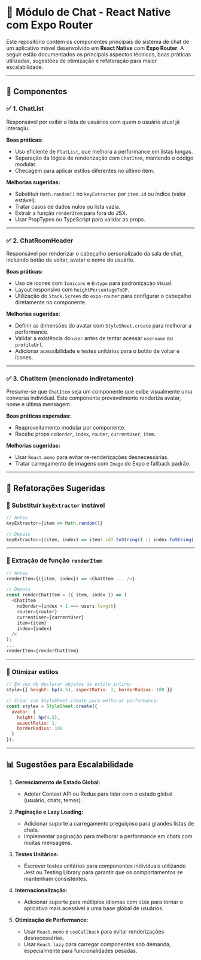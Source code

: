 
# 📱 Módulo de Chat - React Native com Expo Router

Este repositório contém os componentes principais do sistema de chat de um aplicativo móvel desenvolvido em **React Native** com **Expo Router**. A seguir estão documentados os principais aspectos técnicos, boas práticas utilizadas, sugestões de otimização e refatoração para maior escalabilidade.

---

## 📁 Componentes

### ✅ 1. ChatList

Responsável por exibir a lista de usuários com quem o usuário atual já interagiu.

**Boas práticas:**
- Uso eficiente de `FlatList`, que melhora a performance em listas longas.
- Separação da lógica de renderização com `ChatItem`, mantendo o código modular.
- Checagem para aplicar estilos diferentes no último item.

**Melhorias sugeridas:**
- Substituir `Math.random()` no `keyExtractor` por `item.id` ou índice (valor estável).
- Tratar casos de dados nulos ou lista vazia.
- Extrair a função `renderItem` para fora do JSX.
- Usar PropTypes ou TypeScript para validar as props.

---

### ✅ 2. ChatRoomHeader

Responsável por renderizar o cabeçalho personalizado da sala de chat, incluindo botão de voltar, avatar e nome do usuário.

**Boas práticas:**
- Uso de ícones com `Ionicons` e `Entypo` para padronização visual.
- Layout responsivo com `heightPercentageToDP`.
- Utilização do `Stack.Screen` do `expo-router` para configurar o cabeçalho diretamente no componente.

**Melhorias sugeridas:**
- Definir as dimensões do avatar com `StyleSheet.create` para melhorar a performance.
- Validar a existência do `user` antes de tentar acessar `username` ou `profileUrl`.
- Adicionar acessibilidade e testes unitários para o botão de voltar e ícones.

---

### ✅ 3. ChatItem (mencionado indiretamente)

Presume-se que `ChatItem` seja um componente que exibe visualmente uma conversa individual. Este componente provavelmente renderiza avatar, nome e última mensagem.

**Boas práticas esperadas:**
- Reaproveitamento modular por componente.
- Recebe props `noBorder`, `index`, `router`, `currentUser`, `item`.

**Melhorias sugeridas:**
- Usar `React.memo` para evitar re-renderizações desnecessárias.
- Tratar carregamento de imagens com `Image` do Expo e fallback padrão.

---

## 🔁 Refatorações Sugeridas

### 🔐 Substituir `keyExtractor` instável

```js
// Antes
keyExtractor={item => Math.random()}

// Depois
keyExtractor={(item, index) => item?.id?.toString() || index.toString()}
```

---

### 🔧 Extração de função `renderItem`

```js
// Antes
renderItem={({item, index}) => <ChatItem ... />}

// Depois
const renderChatItem = ({ item, index }) => (
  <ChatItem
    noBorder={index + 1 === users.length}
    router={router}
    currentUser={currentUser}
    item={item}
    index={index}
  />
);
...
renderItem={renderChatItem}
```

---

### 📐 Otimizar estilos

```js
// Em vez de declarar objetos de estilo inline:
style={{ height: hp(4.5), aspectRatio: 1, borderRadius: 100 }}

// Criar com StyleSheet.create para melhorar performance:
const styles = StyleSheet.create({
  avatar: {
    height: hp(4.5),
    aspectRatio: 1,
    borderRadius: 100
  }
});
```

---

## 📊 Sugestões para Escalabilidade

1. **Gerenciamento de Estado Global:**
   - Adotar Context API ou Redux para lidar com o estado global (usuário, chats, temas).

2. **Paginação e Lazy Loading:**
   - Adicionar suporte a carregamento preguiçoso para grandes listas de chats.
   - Implementar paginação para melhorar a performance em chats com muitas mensagens.

3. **Testes Unitários:**
   - Escrever testes unitários para componentes individuais utilizando Jest ou Testing Library para garantir que os comportamentos se mantenham consistentes.

4. **Internacionalização:**
   - Adicionar suporte para múltiplos idiomas com `i18n` para tornar o aplicativo mais acessível a uma base global de usuários.

5. **Otimização de Performance:**
   - Usar `React.memo` e `useCallback` para evitar renderizações desnecessárias.
   - Usar `React.lazy` para carregar componentes sob demanda, especialmente para funcionalidades pesadas.

